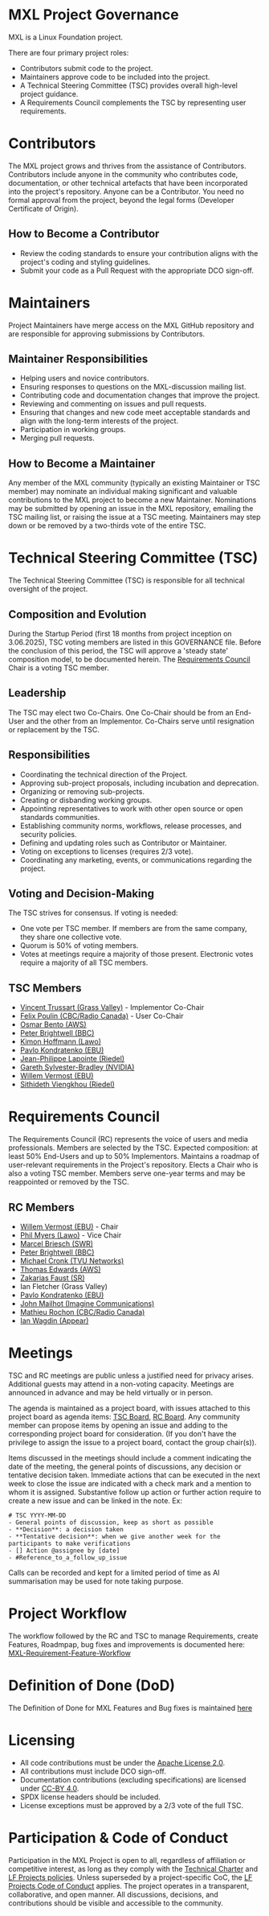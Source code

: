 <!-- SPDX-FileCopyrightText: 2025 Contributors to the Media eXchange Layer project. -->
<!-- SPDX-License-Identifier: CC-BY-4.0 -->

# MXL Project Governance

MXL is a Linux Foundation project.

There are four primary project roles:

- Contributors submit code to the project.
- Maintainers approve code to be included into the project.
- A Technical Steering Committee (TSC) provides overall high-level project guidance.
- A Requirements Council complements the TSC by representing user requirements.

# Contributors

The MXL project grows and thrives from the assistance of Contributors. Contributors include anyone in the community who contributes code, documentation, or other technical artefacts that have been incorporated into the project's repository.
Anyone can be a Contributor. You need no formal approval from the project, beyond the legal forms (Developer Certificate of Origin).

## How to Become a Contributor

- Review the coding standards to ensure your contribution aligns with the project's coding and styling guidelines.
- Submit your code as a Pull Request with the appropriate DCO sign-off.

# Maintainers

Project Maintainers have merge access on the MXL GitHub repository and are responsible for approving submissions by Contributors.

## Maintainer Responsibilities

- Helping users and novice contributors.
- Ensuring responses to questions on the MXL-discussion mailing list.
- Contributing code and documentation changes that improve the project.
- Reviewing and commenting on issues and pull requests.
- Ensuring that changes and new code meet acceptable standards and align with the long-term interests of the project.
- Participation in working groups.
- Merging pull requests.

## How to Become a Maintainer

Any member of the MXL community (typically an existing Maintainer or TSC member) may nominate an individual making significant and valuable contributions to the MXL project to become a new Maintainer. Nominations may be submitted by opening an issue in the MXL repository, emailing the TSC mailing list, or raising the issue at a TSC meeting.
Maintainers may step down or be removed by a two-thirds vote of the entire TSC.

# Technical Steering Committee (TSC)

The Technical Steering Committee (TSC) is responsible for all technical oversight of the project.

## Composition and Evolution

During the Startup Period (first 18 months from project inception on 3.06.2025), TSC voting members are listed in this GOVERNANCE file. Before the conclusion of this period, the TSC will approve a 'steady state' composition model, to be documented herein. The [Requirements Council](#requirements-council) Chair is a voting TSC member.

## Leadership

The TSC may elect two Co-Chairs. One Co-Chair should be from an End-User and the other from an Implementor. Co-Chairs serve until resignation or replacement by the TSC.

## Responsibilities

- Coordinating the technical direction of the Project.
- Approving sub-project proposals, including incubation and deprecation.
- Organizing or removing sub-projects.
- Creating or disbanding working groups.
- Appointing representatives to work with other open source or open standards communities.
- Establishing community norms, workflows, release processes, and security policies.
- Defining and updating roles such as Contributor or Maintainer.
- Voting on exceptions to licenses (requires 2/3 vote).
- Coordinating any marketing, events, or communications regarding the project.

## Voting and Decision-Making

The TSC strives for consensus. If voting is needed:

- One vote per TSC member. If members are from the same company, they share one collective vote.
- Quorum is 50% of voting members.
- Votes at meetings require a majority of those present. Electronic votes require a majority of all TSC members.

## TSC Members

- [Vincent Trussart (Grass Valley)](https://github.com/vt-tv) - Implementor Co-Chair
- [Felix Poulin (CBC/Radio Canada)](https://github.com/felixpou) - User Co-Chair
- [Osmar Bento (AWS)](https://github.com/osmarbento-AWS)
- [Peter Brightwell (BBC)](https://github.com/peterbrightwell)
- [Kimon Hoffmann (Lawo)](https://github.com/KimonHoffmann)
- [Pavlo Kondratenko (EBU)](https://github.com/paulvko)
- [Jean-Philippe Lapointe (Riedel)](https://github.com/lapointejp)
- [Gareth Sylvester-Bradley (NVIDIA)](https://github.com/garethsb)
- [Willem Vermost (EBU)](https://github.com/wvermost)
- [Sithideth Viengkhou (Riedel)](https://github.com/sviengkhou)

# Requirements Council

The Requirements Council (RC) represents the voice of users and media professionals.
Members are selected by the TSC.
Expected composition: at least 50% End-Users and up to 50% Implementors.
Maintains a roadmap of user-relevant requirements in the Project's repository.
Elects a Chair who is also a voting TSC member.
Members serve one-year terms and may be reappointed or removed by the TSC.

## RC Members

- [Willem Vermost (EBU)](https://github.com/wvermost) - Chair
- [Phil Myers (Lawo)](https://github.com/philjmyers) - Vice Chair
- [Marcel Briesch (SWR)](https://github.com/mbriesch)
- [Peter Brightwell (BBC)](https://github.com/peterbrightwell)
- [Michael Cronk (TVU Networks)](https://github.com/michaelcronk01)
- [Thomas Edwards (AWS)](https://github.com/Thomas-video)
- [Zakarias Faust (SR)](https://github.com/zakariasfaust)
- Ian Fletcher (Grass Valley)
- [Pavlo Kondratenko (EBU)](https://github.com/paulvko)
- [John Mailhot (Imagine Communications)](https://github.com/jmailhot)
- [Mathieu Rochon (CBC/Radio Canada)](https://github.com/rochonma)
- [Ian Wagdin (Appear)](https://github.com/Ianwagdin)

# Meetings

TSC and RC meetings are public unless a justified need for privacy arises. Additional guests may attend in a non-voting capacity. Meetings are announced in advance and may be held virtually or in person. 

The agenda is maintained as a project board, with issues attached to this project board as agenda items: [TSC Board](https://github.com/orgs/dmf-mxl/projects/1), [RC Board](https://github.com/orgs/dmf-mxl/projects/5). Any community member can propose items by opening an issue and adding to the corresponding project board for consideration. (If you don't have the privilege to assign the issue to a project board, contact the group chair(s)). 

Items discussed in the meetings should include a comment indicating the date of the meeting, the general points of discussions, any decision or tentative decision taken. Immediate actions that can be executed in the next week to close the issue are indicated with a check mark and a mention to whom it is assigned. Substantive follow up action or further action require to create a new issue and can be linked in the note. Ex:
```
# TSC YYYY-MM-DD
- General points of discussion, keep as short as possible
- **Decision**: a decision taken
- **Tentative decision**: when we give another week for the participants to make verifications
- [] Action @assignee by [date]
- #Reference_to_a_follow_up_issue
```

Calls can be recorded and kept for a limited period of time as AI summarisation may be used for note taking purpose.

# Project Workflow

The workflow followed by the RC and TSC to manage Requirements, create Features, Roadmpap, bug fixes and improvements is documented here: [MXL-Requirement-Feature-Workflow](MXL-Requirement-Feature-Workflow-2025-10-09.png)

# Definition of Done (DoD)
The Definition of Done for MXL Features and Bug fixes is maintained [here](DoD.md)

# Licensing

- All code contributions must be under the [Apache License 2.0](https://www.apache.org/licenses/LICENSE-2.0).
- All contributions must include DCO sign-off.
- Documentation contributions (excluding specifications) are licensed under [CC-BY 4.0](https://creativecommons.org/licenses/by/4.0/).
- SPDX license headers should be included.
- License exceptions must be approved by a 2/3 vote of the full TSC.

# Participation & Code of Conduct

Participation in the MXL Project is open to all, regardless of affiliation or competitive interest, as long as they comply with the [Technical Charter](CHARTER.pdf) and [LF Projects policies](https://lfprojects.org/policies/).
Unless superseded by a project-specific CoC, the [LF Projects Code of Conduct](https://lfprojects.org/policies/code-of-conduct/) applies.
The project operates in a transparent, collaborative, and open manner. All discussions, decisions, and contributions should be visible and accessible to the community.
